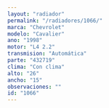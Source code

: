 ```yaml
---
layout: "radiador"
permalink: "/radiadores/1066/"
marca: "Chevrolet"
modelo: "Cavalier"
ano: "1998"
motor: "L4 2.2"
transmision: "Automática"
parte: "432719"
clima: "Con clima"
alto: "26"
ancho: "15"
observaciones: ""
id: "1066"
---
```


